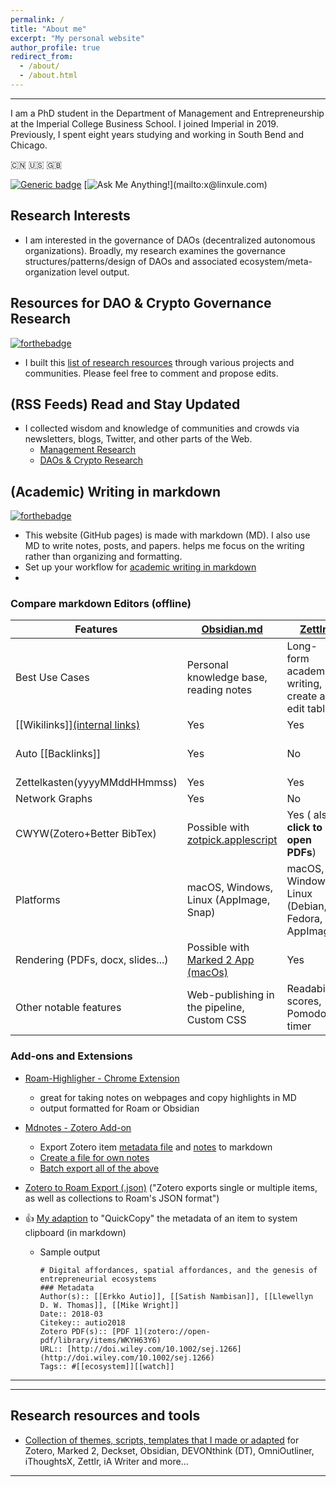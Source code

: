 ```yaml
---
permalink: /
title: "About me"
excerpt: "My personal website"
author_profile: true
redirect_from:
  - /about/
  - /about.html
---
```


-----
I am a PhD student in the Department of Management and Entrepreneurship at the Imperial College Business School. I joined Imperial in 2019. Previously, I spent eight years studying and working in South Bend and Chicago. 

:cn: :us: :gb: 

[![Generic badge](https://img.shields.io/badge/有问-必答-<COLOR>.svg)](mailto:x@linxule.com) 
[![Ask Me Anything!](https://img.shields.io/badge/Ask%20me-anything-1abc9c.svg?style="max-width:100%")](mailto:x@linxule.com) 

## Research Interests 

  * I am interested in the governance of DAOs (decentralized autonomous organizations). Broadly, my research examines the governance structures/patterns/design of DAOs and associated ecosystem/meta-organization level output.

    

## Resources for DAO & Crypto Governance Research

[![forthebadge](https://forthebadge.com/images/badges/built-with-love.svg)](https://linxule.com/posts/2020/06/resources-for-dao-research/)

- I built this [list of research resources]((https://linxule.com/posts/2020/06/resources-for-dao-research/). ) through various projects and communities. Please feel free to comment and propose edits.

  

## (RSS Feeds) Read and Stay Updated 

- I collected wisdom and knowledge of communities and crowds via newsletters, blogs, Twitter, and other parts of the Web.
    - [Management Research](https://linxule.com/curation-mgmt/)
    - [DAOs & Crypto Research](https://linxule.com/curation-dao/)



## (Academic) Writing in markdown 

[![forthebadge](https://forthebadge.com/images/badges/made-with-markdown.svg)](http://commonmark.org) 

- This website (GitHub pages) is made with markdown (MD). I also use MD to write notes, posts, and papers. helps me focus on the writing rather than organizing and formatting. 
- Set up your workflow for [academic writing in markdown](https://linxule.com/portfolio/portfolio-2/)
- 



### Compare markdown Editors (offline)


| Features                                                     | [Obsidian.md](https://obsidian.md/)                          | [Zettlr](https://www.zettlr.com/)                  | [Bear Note](https://bear.app/)                               | [Typora](https://typora.io/)                                 |
| ------------------------------------------------------------ | ------------------------------------------------------------ | -------------------------------------------------- | ------------------------------------------------------------ | ------------------------------------------------------------ |
| Best Use Cases                                               | Personal knowledge base, reading notes                       | Long-form academic writing, create and edit tables | Meeting notes, capture web information, quick notes          | Blog post, create and edit table                             |
| [\[Wikilinks\]\][(internal links)](https://tinyurl.com/c4j5kjy) | Yes                                                          | Yes                                                | Yes                                                          | No                                                           |
| Auto [[Backlinks]]                                           | Yes                                                          | No                                                 | Possible with [bear_export_sync.py by andymatuschak](https://github.com/andymatuschak/Bear-markdown-Export) | No                                                           |
| Zettelkasten(yyyyMMddHHmmss)                                 | Yes                                                          | Yes                                                | No                                                           | No                                                           |
| Network Graphs                                               | Yes                                                          | No                                                 | No                                                           | No                                                           |
| CWYW(Zotero+Better BibTex)                                   | Possible with [zotpick.applescript](https://github.com/davepwsmith/zotpick-applescript) | Yes ( also **click to open PDFs**)                 | Possible with [zotpick.applescript](https://github.com/davepwsmith/zotpick-applescript) | Possible with [zotpick.applescript](https://github.com/davepwsmith/zotpick-applescript) |
| Platforms                                                    | macOS, Windows, Linux (AppImage, Snap)                       | macOS, Windows, Linux (Debian, Fedora, AppImage)   | macOS, iOS, iPadOS (**Desktop & Mobile**)                    | macOS, Windows, Linux                                        |
| Rendering (PDFs, docx, slides...)                            | Possible with [Marked 2 App (macOs)](https://marked2app.com/) | Yes                                                | Yes                                                          | Yes                                                          |
| Other notable features                                       | Web-publishing in the pipeline, Custom CSS                   | Readability scores, Pomodoro timer                 | Fast syncing via iCloud                                      | Integration with GitHub Desktop                              |



### Add-ons and Extensions

* [Roam-Highligher - Chrome Extension](https://github.com/GitMurf/roam-highlighter#how-to-use-the-highlighter)
    
    * great for taking notes on webpages and copy highlights in MD
    * output formatted for Roam or Obsidian
    
* [Mdnotes - Zotero Add-on](https://github.com/argenos/zotero-mdnotes)  

    * Export Zotero item [metadata file](https://github.com/argenos/zotero-mdnotes#Export-items-metadata-to-a-markdown-file) and [notes](https://github.com/argenos/zotero-mdnotes#Export-Zotero-notes-to-markdown) to markdown
    * [Create a file for own notes](https://github.com/argenos/zotero-mdnotes#Create-a-file-for-your-own-notes)
    * [Batch export all of the above](https://github.com/argenos/zotero-mdnotes#Batch-exportcreate-all-of-the-above)

* [Zotero to Roam Export (.json)](https://github.com/melat0nin/zotero-roam-export) ("Zotero exports single or multiple items, as well as collections to Roam's JSON format") 

* :+1: [My adaption](Zotero/Roam-QuickCopy2MD.js) to "QuickCopy" the metadata of an item to system clipboard (in markdown)
    * Sample output
        ```
        # Digital affordances, spatial affordances, and the genesis of entrepreneurial ecosystems
        ### Metadata
        Author(s):: [[Erkko Autio]], [[Satish Nambisan]], [[Llewellyn D. W. Thomas]], [[Mike Wright]]
        Date:: 2018-03
        Citekey:: autio2018
        Zotero PDF(s):: [PDF 1](zotero://open-pdf/library/items/WKYH63Y6)
        URL:: [http://doi.wiley.com/10.1002/sej.1266](http://doi.wiley.com/10.1002/sej.1266)
        Tags:: #[[ecosystem]][[watch]]
        ```
        
        
------

------



## Research resources and tools

* [Collection of themes, scripts, templates that I made or adapted](https://github.com/linxule/themes) for Zotero, Marked 2, Deckset, Obsidian, DEVONthink (DT), OmniOutliner, iThoughtsX, Zettlr, iA Writer and more...

------
